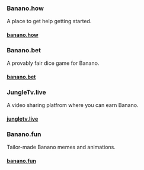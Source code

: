### Banano.how

A place to get help getting started.

#### [banano.how](https://banano.how)

### Banano.bet

A provably fair dice game for Banano.

#### [banano.bet](https://banano.bet)

### JungleTv.live

A video sharing platfrom where you can earn Banano.

#### [jungletv.live](https://jungletv.live)

### Banano.fun

Tailor-made Banano memes and animations.

#### [banano.fun](https://banano.fun)
